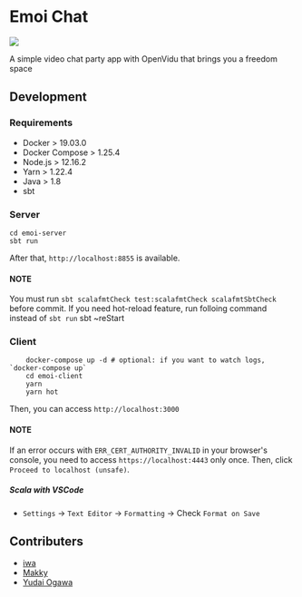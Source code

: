 # Emoi Chat
![](https://github.com/ignission/emoi-chat/workflows/Build/badge.svg) 

A simple video chat party app with OpenVidu that brings you a freedom space

## Development

### Requirements

- Docker > 19.03.0
- Docker Compose > 1.25.4
- Node.js > 12.16.2
- Yarn > 1.22.4
- Java > 1.8
- sbt

### Server
    cd emoi-server
    sbt run

After that, `http://localhost:8855` is available.

#### NOTE
You must run `sbt scalafmtCheck test:scalafmtCheck scalafmtSbtCheck` before commit.
If you need hot-reload feature, run folloing command instead of `sbt run`
    sbt ~reStart


### Client
```shell
    docker-compose up -d # optional: if you want to watch logs, `docker-compose up`
    cd emoi-client
    yarn
    yarn hot
```

Then, you can access `http://localhost:3000`


#### NOTE

If an error occurs with `ERR_CERT_AUTHORITY_INVALID` in your browser's console,
you need to access `https://localhost:4443` only once.
Then, click `Proceed to localhost (unsafe)`.

##### Scala with VSCode
- `Settings` -> `Text Editor` -> `Formatting` -> Check `Format on Save`


## Contributers

- [iwa](https://github.com/mananyuki)
- [Makky](https://github.com/makotofukuda)
- [Yudai Ogawa](https://github.com/yudaiogawa)
